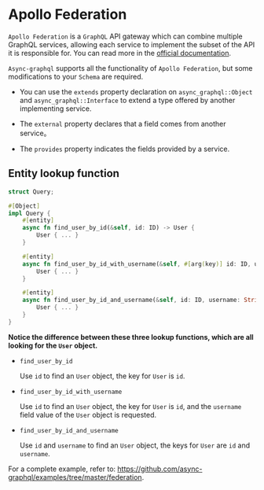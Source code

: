 # Apollo Federation

`Apollo Federation` is a `GraphQL` API gateway which can combine multiple GraphQL services, allowing each service to implement the subset of the API it is responsible for. You can read more in the [official documentation](https://www.apollographql.com/docs/apollo-server/federation/introduction).

`Async-graphql` supports all the functionality of `Apollo Federation`, but some modifications to your `Schema` are required.

- You can use the `extends` property declaration on `async_graphql::Object` and `async_graphql::Interface` to extend a type offered by another implementing service.

- The `external` property declares that a field comes from another service。

- The `provides` property indicates the fields provided by a service. 

## Entity lookup function

```rust
struct Query;

#[Object]
impl Query {
    #[entity]
    async fn find_user_by_id(&self, id: ID) -> User {
        User { ... }
    }

    #[entity]
    async fn find_user_by_id_with_username(&self, #[arg(key)] id: ID, username: String) -> User {
        User { ... }
    }

    #[entity]
    async fn find_user_by_id_and_username(&self, id: ID, username: String) -> User {
        User { ... }
    }
}
```

**Notice the difference between these three lookup functions, which are all looking for the `User` object.**

- `find_user_by_id`

    Use `id` to find an `User` object, the key for `User` is `id`.

- `find_user_by_id_with_username`

    Use `id` to find an `User` object, the key for `User` is `id`, and the `username` field value of the `User` object is requested.

- `find_user_by_id_and_username`

    Use `id` and `username` to find an `User` object, the keys for `User` are `id` and `username`.

For a complete example, refer to: <https://github.com/async-graphql/examples/tree/master/federation>.
